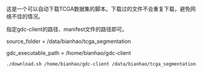 这是一个可以自动下载TCGA数据集的脚本。下载过的文件不会重复下载，避免网络不佳的情况。

指定gdc-client的路径、manifest文件的路径即可。

source_folder = /data/bianhao/tcga_segmentation

gdc_executable_path = /home/bianhao/gdc-client

```shell./download.sh /home/bianhao/gdc-client /data/bianhao/tcga_segmentation
./download.sh /home/bianhao/gdc-client /data/bianhao/tcga_segmentation
```

